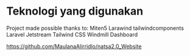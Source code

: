 # Teknologi yang digunakan
Project made possible thanks to:
Miten5 Larawind
tailwindcomponents
Laravel Jetstream
Tailwind CSS
Windmill Dashboard

https://github.com/MaulanaAlirridlo/natsa2.0_Website